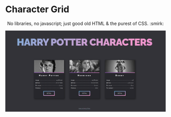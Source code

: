 # Character Grid

<center> No libraries, no javascript; just good old HTML & the purest of CSS. :smirk:</center>


![](character-grid.png)
